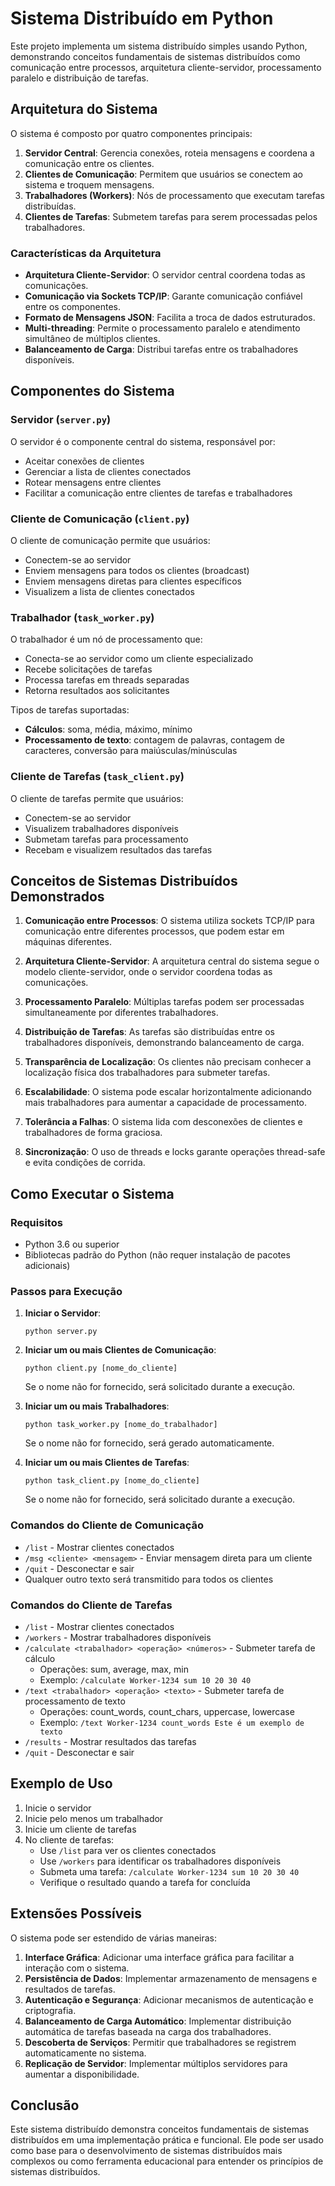 # Sistema Distribuído em Python

Este projeto implementa um sistema distribuído simples usando Python, demonstrando conceitos fundamentais de sistemas distribuídos como comunicação entre processos, arquitetura cliente-servidor, processamento paralelo e distribuição de tarefas.

## Arquitetura do Sistema

O sistema é composto por quatro componentes principais:

1. **Servidor Central**: Gerencia conexões, roteia mensagens e coordena a comunicação entre os clientes.
2. **Clientes de Comunicação**: Permitem que usuários se conectem ao sistema e troquem mensagens.
3. **Trabalhadores (Workers)**: Nós de processamento que executam tarefas distribuídas.
4. **Clientes de Tarefas**: Submetem tarefas para serem processadas pelos trabalhadores.

### Características da Arquitetura

- **Arquitetura Cliente-Servidor**: O servidor central coordena todas as comunicações.
- **Comunicação via Sockets TCP/IP**: Garante comunicação confiável entre os componentes.
- **Formato de Mensagens JSON**: Facilita a troca de dados estruturados.
- **Multi-threading**: Permite o processamento paralelo e atendimento simultâneo de múltiplos clientes.
- **Balanceamento de Carga**: Distribui tarefas entre os trabalhadores disponíveis.

## Componentes do Sistema

### Servidor (`server.py`)

O servidor é o componente central do sistema, responsável por:
- Aceitar conexões de clientes
- Gerenciar a lista de clientes conectados
- Rotear mensagens entre clientes
- Facilitar a comunicação entre clientes de tarefas e trabalhadores

### Cliente de Comunicação (`client.py`)

O cliente de comunicação permite que usuários:
- Conectem-se ao servidor
- Enviem mensagens para todos os clientes (broadcast)
- Enviem mensagens diretas para clientes específicos
- Visualizem a lista de clientes conectados

### Trabalhador (`task_worker.py`)

O trabalhador é um nó de processamento que:
- Conecta-se ao servidor como um cliente especializado
- Recebe solicitações de tarefas
- Processa tarefas em threads separadas
- Retorna resultados aos solicitantes

Tipos de tarefas suportadas:
- **Cálculos**: soma, média, máximo, mínimo
- **Processamento de texto**: contagem de palavras, contagem de caracteres, conversão para maiúsculas/minúsculas

### Cliente de Tarefas (`task_client.py`)

O cliente de tarefas permite que usuários:
- Conectem-se ao servidor
- Visualizem trabalhadores disponíveis
- Submetam tarefas para processamento
- Recebam e visualizem resultados das tarefas

## Conceitos de Sistemas Distribuídos Demonstrados

1. **Comunicação entre Processos**: O sistema utiliza sockets TCP/IP para comunicação entre diferentes processos, que podem estar em máquinas diferentes.

2. **Arquitetura Cliente-Servidor**: A arquitetura central do sistema segue o modelo cliente-servidor, onde o servidor coordena todas as comunicações.

3. **Processamento Paralelo**: Múltiplas tarefas podem ser processadas simultaneamente por diferentes trabalhadores.

4. **Distribuição de Tarefas**: As tarefas são distribuídas entre os trabalhadores disponíveis, demonstrando balanceamento de carga.

5. **Transparência de Localização**: Os clientes não precisam conhecer a localização física dos trabalhadores para submeter tarefas.

6. **Escalabilidade**: O sistema pode escalar horizontalmente adicionando mais trabalhadores para aumentar a capacidade de processamento.

7. **Tolerância a Falhas**: O sistema lida com desconexões de clientes e trabalhadores de forma graciosa.

8. **Sincronização**: O uso de threads e locks garante operações thread-safe e evita condições de corrida.

## Como Executar o Sistema

### Requisitos

- Python 3.6 ou superior
- Bibliotecas padrão do Python (não requer instalação de pacotes adicionais)

### Passos para Execução

1. **Iniciar o Servidor**:
   ```
   python server.py
   ```

2. **Iniciar um ou mais Clientes de Comunicação**:
   ```
   python client.py [nome_do_cliente]
   ```
   Se o nome não for fornecido, será solicitado durante a execução.

3. **Iniciar um ou mais Trabalhadores**:
   ```
   python task_worker.py [nome_do_trabalhador]
   ```
   Se o nome não for fornecido, será gerado automaticamente.

4. **Iniciar um ou mais Clientes de Tarefas**:
   ```
   python task_client.py [nome_do_cliente]
   ```
   Se o nome não for fornecido, será solicitado durante a execução.

### Comandos do Cliente de Comunicação

- `/list` - Mostrar clientes conectados
- `/msg <cliente> <mensagem>` - Enviar mensagem direta para um cliente
- `/quit` - Desconectar e sair
- Qualquer outro texto será transmitido para todos os clientes

### Comandos do Cliente de Tarefas

- `/list` - Mostrar clientes conectados
- `/workers` - Mostrar trabalhadores disponíveis
- `/calculate <trabalhador> <operação> <números>` - Submeter tarefa de cálculo
  - Operações: sum, average, max, min
  - Exemplo: `/calculate Worker-1234 sum 10 20 30 40`
- `/text <trabalhador> <operação> <texto>` - Submeter tarefa de processamento de texto
  - Operações: count_words, count_chars, uppercase, lowercase
  - Exemplo: `/text Worker-1234 count_words Este é um exemplo de texto`
- `/results` - Mostrar resultados das tarefas
- `/quit` - Desconectar e sair

## Exemplo de Uso

1. Inicie o servidor
2. Inicie pelo menos um trabalhador
3. Inicie um cliente de tarefas
4. No cliente de tarefas:
   - Use `/list` para ver os clientes conectados
   - Use `/workers` para identificar os trabalhadores disponíveis
   - Submeta uma tarefa: `/calculate Worker-1234 sum 10 20 30 40`
   - Verifique o resultado quando a tarefa for concluída

## Extensões Possíveis

O sistema pode ser estendido de várias maneiras:

1. **Interface Gráfica**: Adicionar uma interface gráfica para facilitar a interação com o sistema.
2. **Persistência de Dados**: Implementar armazenamento de mensagens e resultados de tarefas.
3. **Autenticação e Segurança**: Adicionar mecanismos de autenticação e criptografia.
4. **Balanceamento de Carga Automático**: Implementar distribuição automática de tarefas baseada na carga dos trabalhadores.
5. **Descoberta de Serviços**: Permitir que trabalhadores se registrem automaticamente no sistema.
6. **Replicação de Servidor**: Implementar múltiplos servidores para aumentar a disponibilidade.

## Conclusão

Este sistema distribuído demonstra conceitos fundamentais de sistemas distribuídos em uma implementação prática e funcional. Ele pode ser usado como base para o desenvolvimento de sistemas distribuídos mais complexos ou como ferramenta educacional para entender os princípios de sistemas distribuídos.